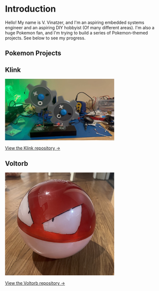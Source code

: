 <link rel="stylesheet" href="/assets/style.css">

# Introduction

Hello!  My name is V. Vinatzer, and I'm an aspiring embedded systems engineer and an aspiring DIY hobbyist (Of many different areas).  I'm also a huge Pokemon fan, 
and I'm trying to build a series of Pokemon-themed projects.  See below to see my progress.

## Pokemon Projects

## Klink
<img src="https://raw.githubusercontent.com/vvinatzer/pokemon-model-klink/main/images/Klink_Demo.gif" width="360">

[View the Klink repository →](https://github.com/vvinatzer/pokemon-model-klink)

## Voltorb
<img src="https://raw.githubusercontent.com/vvinatzer/pokemon-model-voltorb/main/images/Voltorb_Body.jpeg" width="360">

[View the Voltorb repository →](https://github.com/vvinatzer/pokemon-model-voltorb)

